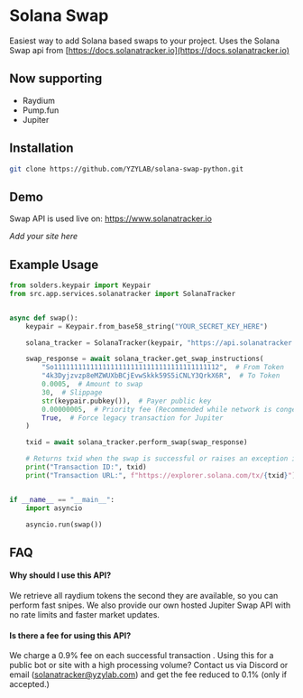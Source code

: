 
# Solana Swap

Easiest way to add Solana based swaps to your project.
Uses the Solana Swap api from [https://docs.solanatracker.io](https://docs.solanatracker.io)

## Now supporting
- Raydium
- Pump.fun
- Jupiter

## Installation

```bash
git clone https://github.com/YZYLAB/solana-swap-python.git
```

## Demo

Swap API is used live on:
https://www.solanatracker.io

*Add your site here*


## Example Usage

```python
from solders.keypair import Keypair
from src.app.services.solanatracker import SolanaTracker


async def swap():
    keypair = Keypair.from_base58_string("YOUR_SECRET_KEY_HERE")

    solana_tracker = SolanaTracker(keypair, "https://api.solanatracker.io/rpc")

    swap_response = await solana_tracker.get_swap_instructions(
        "So11111111111111111111111111111111111111112",  # From Token
        "4k3Dyjzvzp8eMZWUXbBCjEvwSkkk59S5iCNLY3QrkX6R",  # To Token
        0.0005,  # Amount to swap
        30,  # Slippage
        str(keypair.pubkey()),  # Payer public key
        0.00000005,  # Priority fee (Recommended while network is congested)
        True,  # Force legacy transaction for Jupiter
    )

    txid = await solana_tracker.perform_swap(swap_response)

    # Returns txid when the swap is successful or raises an exception if the swap fails
    print("Transaction ID:", txid)
    print("Transaction URL:", f"https://explorer.solana.com/tx/{txid}")


if __name__ == "__main__":
    import asyncio

    asyncio.run(swap())
```


## FAQ

#### Why should I use this API?

We retrieve all raydium tokens the second they are available, so you can perform fast snipes.
We also provide our own hosted Jupiter Swap API with no rate limits and faster market updates.

#### Is there a fee for using this API?

We charge a 0.9% fee on each successful transaction
.
Using this for a public bot or site with a high processing volume? 
Contact us via Discord or email (solanatracker@yzylab.com) and get the fee reduced to 0.1% (only if accepted.)